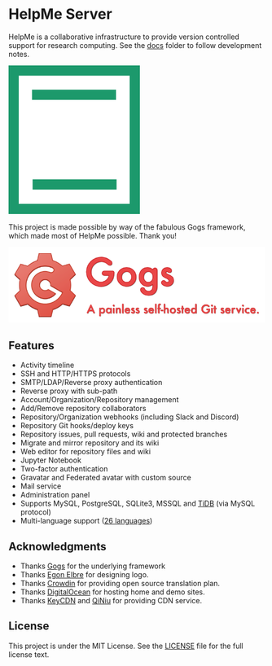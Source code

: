 # HelpMe Server

HelpMe is a collaborative infrastructure to provide version controlled support for research computing. See the [docs](docs) folder to follow development notes.

![](public/img/helpme.png)

This project is made possible by way of the fabulous Gogs framework, which made most of HelpMe possible. Thank you!

![](https://github.com/gogits/gogs/blob/master/public/img/gogs-large-resize.png?raw=true)


## Features

- Activity timeline
- SSH and HTTP/HTTPS protocols
- SMTP/LDAP/Reverse proxy authentication
- Reverse proxy with sub-path
- Account/Organization/Repository management
- Add/Remove repository collaborators
- Repository/Organization webhooks (including Slack and Discord)
- Repository Git hooks/deploy keys
- Repository issues, pull requests, wiki and protected branches
- Migrate and mirror repository and its wiki
- Web editor for repository files and wiki
- Jupyter Notebook
- Two-factor authentication
- Gravatar and Federated avatar with custom source
- Mail service
- Administration panel
- Supports MySQL, PostgreSQL, SQLite3, MSSQL and [TiDB](https://github.com/pingcap/tidb) (via MySQL protocol)
- Multi-language support ([26 languages](https://crowdin.com/project/gogs))


## Acknowledgments
- Thanks [Gogs](https://github.com/gogits/gogs) for the underlying framework
- Thanks [Egon Elbre](https://twitter.com/egonelbre) for designing logo.
- Thanks [Crowdin](https://crowdin.com/project/gogs) for providing open source translation plan.
- Thanks [DigitalOcean](https://www.digitalocean.com) for hosting home and demo sites.
- Thanks [KeyCDN](https://www.keycdn.com/) and [QiNiu](http://www.qiniu.com/) for providing CDN service.

## License

This project is under the MIT License. See the [LICENSE](LICENSE) file for the full license text.
